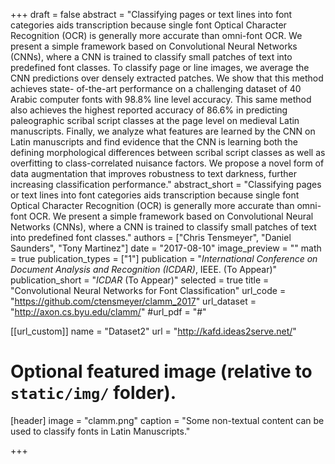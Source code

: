 +++
draft = false
abstract = "Classifying pages or text lines into font categories aids transcription because single font Optical Character Recognition (OCR) is generally more accurate than omni-font OCR.  We present a simple framework based on Convolutional Neural Networks (CNNs), where a CNN is trained to classify small patches of text into predefined font classes. To classify page or line images, we average the CNN predictions over densely extracted patches. We show that this method achieves state- of-the-art performance on a challenging dataset of 40 Arabic computer fonts with 98.8% line level accuracy. This same method also achieves the highest reported accuracy of 86.6% in predicting paleographic scribal script classes at the page level on medieval Latin manuscripts. Finally, we analyze what features are learned by the CNN on Latin manuscripts and find evidence that the CNN is learning both the defining morphological differences between scribal script classes as well as overfitting to class-correlated nuisance factors. We propose a novel form of data augmentation that improves robustness to text darkness, further increasing classification performance."
abstract_short = "Classifying pages or text lines into font categories aids transcription because single font Optical Character Recognition (OCR) is generally more accurate than omni-font OCR.  We present a simple framework based on Convolutional Neural Networks (CNNs), where a CNN is trained to classify small patches of text into predefined font classes."
authors = ["Chris Tensmeyer", "Daniel Saunders", "Tony Martinez"]
date = "2017-08-10"
image_preview = ""
math = true
publication_types = ["1"]
publication = "*International Conference on Document Analysis and Recognition (ICDAR)*, IEEE. (To Appear)"
publication_short = "*ICDAR* (To Appear)"
selected = true
title = "Convolutional Neural Networks for Font Classification"
url_code = "https://github.com/ctensmeyer/clamm_2017"
url_dataset = "http://axon.cs.byu.edu/clamm/"
#url_pdf = "#"

[[url_custom]]
name = "Dataset2"
url = "http://kafd.ideas2serve.net/"

# Optional featured image (relative to `static/img/` folder).
[header]
image = "clamm.png"
caption = "Some non-textual content can be used to classify fonts in Latin Manuscripts."

+++

